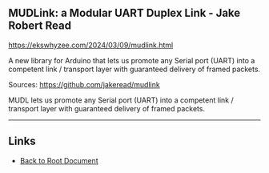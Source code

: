 ## MUDLink: a Modular UART Duplex Link - Jake Robert Read

<https://ekswhyzee.com/2024/03/09/mudlink.html>

A new library for Arduino that lets us promote any Serial port (UART) into a competent link / transport layer with guaranteed delivery of framed packets.

Sources: <https://github.com/jakeread/mudlink>

MUDL lets us promote any Serial port (UART) into a competent link / transport layer with guaranteed delivery of framed packets.

----
<!-- Footer Begins Here -->
## Links

- [Back to Root Document](../README.md)
